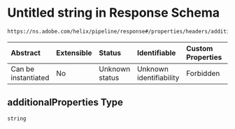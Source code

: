 # Untitled string in Response Schema

```txt
https://ns.adobe.com/helix/pipeline/response#/properties/headers/additionalProperties
```



| Abstract            | Extensible | Status         | Identifiable            | Custom Properties | Additional Properties | Access Restrictions | Defined In                                                            |
| :------------------ | :--------- | :------------- | :---------------------- | :---------------- | :-------------------- | :------------------ | :-------------------------------------------------------------------- |
| Can be instantiated | No         | Unknown status | Unknown identifiability | Forbidden         | Allowed               | none                | [response.schema.json\*](response.schema.json "open original schema") |

## additionalProperties Type

`string`
